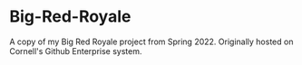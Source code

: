 # Big-Red-Royale
A copy of my Big Red Royale project from Spring 2022. Originally hosted on Cornell's Github Enterprise system.
